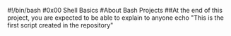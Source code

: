 #!/bin/bash
#0x00 Shell Basics
#About Bash Projects
##At the end of this project, you are expected to be able to explain to anyone
echo "This is the first script created in the repository"
